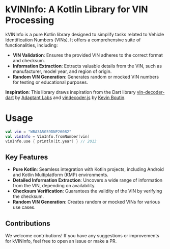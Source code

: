 # kVINInfo: A Kotlin Library for VIN Processing

kVINInfo is a pure Kotlin library designed to simplify tasks related to Vehicle Identification
Numbers (VINs). It offers a comprehensive suite of functionalities, including:

- **VIN Validation**: Ensures the provided VIN adheres to the correct format and checksum.
- **Information Extraction**: Extracts valuable details from the VIN, such as manufacturer, model
  year, and region of origin.
- **Random VIN Generation**: Generates random or mocked VIN numbers for testing or educational
  purposes.

**Inspiration**: This library draws inspiration from the Dart
library [vin-decoder-dart](https://github.com/adaptant-labs/vin-decoder-dart)
by [Adaptant Labs](https://github.com/adaptant-labs)
and [vindecoder.js](https://gist.github.com/kevboutin/3ac029e336fc7cafd20c05adda42ffa5)
by [Kevin Boutin](https://gist.github.com/kevboutin).

# Usage

```kotlin
val vin = "WBA3A5G59DNP26082"
val vinInfo = VinInfo.fromNumber(vin)
vinInfo.use { println(it.year) } // 2013
```

## Key Features

- **Pure Kotlin**: Seamless integration with Kotlin projects, including Android and Kotlin
  Multiplatform (KMP) environments.
- **Detailed Information Extraction**: Uncovers a wide range of information from the VIN, depending
  on availability.
- **Checksum Verification**: Guarantees the validity of the VIN by verifying the checksum.
- **Random VIN Generation**: Creates random or mocked VINs for various use cases.

## Contributions

We welcome contributions!
If you have any suggestions or improvements for kVINInfo, feel free to open an issue or make a PR.